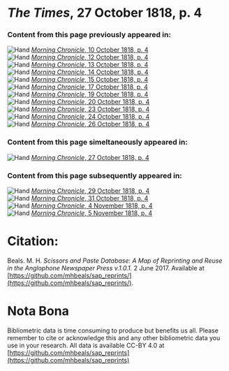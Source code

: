 # *The Times*, 27 October 1818, p. 4  
  
### Content from this page previously appeared in:  
![Hand](http://scissorsandpaste.net/wp-content/uploads/2017/06/smallhandpointer.png) [*Morning Chronicle*, 10 October 1818, p. 4](https://mhbeals.github.io/sap_html/Morning-Chronicle/Morning-Chronicle-10-October-1818-p-4)  
![Hand](http://scissorsandpaste.net/wp-content/uploads/2017/06/smallhandpointer.png) [*Morning Chronicle*, 12 October 1818, p. 4](https://mhbeals.github.io/sap_html/Morning-Chronicle/Morning-Chronicle-12-October-1818-p-4)  
![Hand](http://scissorsandpaste.net/wp-content/uploads/2017/06/smallhandpointer.png) [*Morning Chronicle*, 13 October 1818, p. 4](https://mhbeals.github.io/sap_html/Morning-Chronicle/Morning-Chronicle-13-October-1818-p-4)  
![Hand](http://scissorsandpaste.net/wp-content/uploads/2017/06/smallhandpointer.png) [*Morning Chronicle*, 14 October 1818, p. 4](https://mhbeals.github.io/sap_html/Morning-Chronicle/Morning-Chronicle-14-October-1818-p-4)  
![Hand](http://scissorsandpaste.net/wp-content/uploads/2017/06/smallhandpointer.png) [*Morning Chronicle*, 15 October 1818, p. 4](https://mhbeals.github.io/sap_html/Morning-Chronicle/Morning-Chronicle-15-October-1818-p-4)  
![Hand](http://scissorsandpaste.net/wp-content/uploads/2017/06/smallhandpointer.png) [*Morning Chronicle*, 17 October 1818, p. 4](https://mhbeals.github.io/sap_html/Morning-Chronicle/Morning-Chronicle-17-October-1818-p-4)  
![Hand](http://scissorsandpaste.net/wp-content/uploads/2017/06/smallhandpointer.png) [*Morning Chronicle*, 19 October 1818, p. 4](https://mhbeals.github.io/sap_html/Morning-Chronicle/Morning-Chronicle-19-October-1818-p-4)  
![Hand](http://scissorsandpaste.net/wp-content/uploads/2017/06/smallhandpointer.png) [*Morning Chronicle*, 20 October 1818, p. 4](https://mhbeals.github.io/sap_html/Morning-Chronicle/Morning-Chronicle-20-October-1818-p-4)  
![Hand](http://scissorsandpaste.net/wp-content/uploads/2017/06/smallhandpointer.png) [*Morning Chronicle*, 23 October 1818, p. 4](https://mhbeals.github.io/sap_html/Morning-Chronicle/Morning-Chronicle-23-October-1818-p-4)  
![Hand](http://scissorsandpaste.net/wp-content/uploads/2017/06/smallhandpointer.png) [*Morning Chronicle*, 24 October 1818, p. 4](https://mhbeals.github.io/sap_html/Morning-Chronicle/Morning-Chronicle-24-October-1818-p-4)  
![Hand](http://scissorsandpaste.net/wp-content/uploads/2017/06/smallhandpointer.png) [*Morning Chronicle*, 26 October 1818, p. 4](https://mhbeals.github.io/sap_html/Morning-Chronicle/Morning-Chronicle-26-October-1818-p-4)  
  
### Content from this page simeltaneously appeared in:  
![Hand](http://scissorsandpaste.net/wp-content/uploads/2017/06/smallhandpointer.png) [*Morning Chronicle*, 27 October 1818, p. 4](https://mhbeals.github.io/sap_html/Morning-Chronicle/Morning-Chronicle-27-October-1818-p-4)  
  
### Content from this page subsequently appeared in:  
![Hand](http://scissorsandpaste.net/wp-content/uploads/2017/06/smallhandpointer.png) [*Morning Chronicle*, 29 October 1818, p. 4](https://mhbeals.github.io/sap_html/Morning-Chronicle/Morning-Chronicle-29-October-1818-p-4)  
![Hand](http://scissorsandpaste.net/wp-content/uploads/2017/06/smallhandpointer.png) [*Morning Chronicle*, 31 October 1818, p. 4](https://mhbeals.github.io/sap_html/Morning-Chronicle/Morning-Chronicle-31-October-1818-p-4)  
![Hand](http://scissorsandpaste.net/wp-content/uploads/2017/06/smallhandpointer.png) [*Morning Chronicle*, 4 November 1818, p. 4](https://mhbeals.github.io/sap_html/Morning-Chronicle/Morning-Chronicle-4-November-1818-p-4)  
![Hand](http://scissorsandpaste.net/wp-content/uploads/2017/06/smallhandpointer.png) [*Morning Chronicle*, 5 November 1818, p. 4](https://mhbeals.github.io/sap_html/Morning-Chronicle/Morning-Chronicle-5-November-1818-p-4)  


# Citation: 

Beals. M. H. *Scissors and Paste Database: A Map of Reprinting and Reuse in the Anglophone Newspaper Press v.1.0.1.* 2 June 2017. Available at [https://github.com/mhbeals/sap_reprints/](https://github.com/mhbeals/sap_reprints/). 

# Nota Bona

Bibliometric data is time consuming to produce but benefits us all. Please remember to cite or acknowledge this and any other bibliometric data you use in your research. All data is available CC-BY 4.0 at [https://github.com/mhbeals/sap_reprints](https://github.com/mhbeals/sap_reprints)